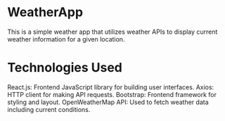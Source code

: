 # WeatherApp
This is a simple weather app that utilizes weather APIs to display current weather information for a given location.

# Technologies Used
React.js: Frontend JavaScript library for building user interfaces.
Axios: HTTP client for making API requests.
Bootstrap: Frontend framework for styling and layout.
OpenWeatherMap API: Used to fetch weather data including current conditions.
